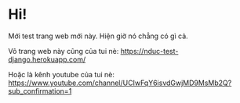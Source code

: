 # Hi!
Mới test trang web mới này.
Hiện giờ nó chẳng có gì cả.

Vô trang web này cũng của tui nè: https://nduc-test-django.herokuapp.com/

Hoặc là kênh youtube của tui nè: https://www.youtube.com/channel/UCIwFqY6isvdGwjMD9MsMb2Q?sub_confirmation=1

